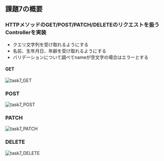 ## 課題7の概要
### HTTPメソッドのGET/POST/PATCH/DELETEのリクエストを扱うControllerを実装
* クエリ文字列を受け取れるようにする
* 名前、生年月日、年齢を受け取れるようにする
* バリデーションについて調べてnameが空文字の場合はエラーとする

#### GET
![task7_GET](https://github.com/Haruka2306/task7/assets/137120436/6065cb3e-2e01-4393-a4b0-d0049b23caa8)

### POST
![task7_POST](https://github.com/Haruka2306/task7/assets/137120436/96ba96fd-f62c-4cce-bd99-b8bd8749a61e)

### PATCH
![task7_PATCH](https://github.com/Haruka2306/task7/assets/137120436/c4dbe895-a408-426d-8967-f869a7bb1e59)

### DELETE
![task7_DELETE](https://github.com/Haruka2306/task7/assets/137120436/9b2e6165-3da7-491c-960e-d3539cb9f067)



